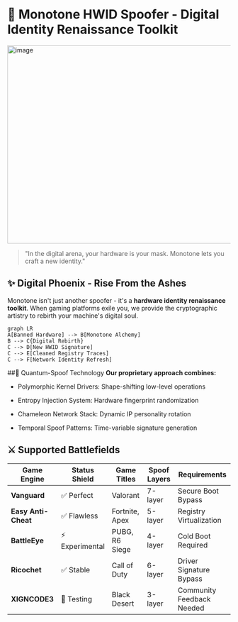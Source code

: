 # 🔮 Monotone HWID Spoofer - Digital Identity Renaissance Toolkit

<img width="800" height="447" alt="image" src="https://github.com/user-attachments/assets/80df0280-efc6-469c-897a-92c8d478c370" />


> "In the digital arena, your hardware is your mask. Monotone lets you craft a new identity."

## ✨ Digital Phoenix - Rise From the Ashes

Monotone isn't just another spoofer - it's a **hardware identity renaissance toolkit**. When gaming platforms exile you, we provide the cryptographic artistry to rebirth your machine's digital soul. 

```mermaid
graph LR
A[Banned Hardware] --> B[Monotone Alchemy]
B --> C{Digital Rebirth}
C --> D[New HWID Signature]
C --> E[Cleaned Registry Traces]
C --> F[Network Identity Refresh]
```

 ##🌌 Quantum-Spoof Technology
**Our proprietary approach combines:**

- Polymorphic Kernel Drivers: Shape-shifting low-level operations

- Entropy Injection System: Hardware fingerprint randomization

- Chameleon Network Stack: Dynamic IP personality rotation

- Temporal Spoof Patterns: Time-variable signature generation

## ⚔️ Supported Battlefields

| Game Engine         | Status Shield      | Game Titles        | Spoof Layers | Requirements              |
|---------------------|--------------------|--------------------|--------------|---------------------------|
| **Vanguard**        | ✅ Perfect         | Valorant           | 7-layer      | Secure Boot Bypass        |
| **Easy Anti-Cheat** | ✅ Flawless        | Fortnite, Apex     | 5-layer      | Registry Virtualization   |
| **BattleEye**       | ⚡ Experimental    | PUBG, R6 Siege     | 4-layer      | Cold Boot Required        |
| **Ricochet**        | ✅ Stable          | Call of Duty       | 6-layer      | Driver Signature Bypass   |
| **XIGNCODE3**       | 🔄 Testing         | Black Desert       | 3-layer      | Community Feedback Needed |